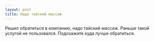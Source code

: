 ```yaml
---
layout: post 
title: Надо тайский массаж 
--- 
```

Решил обратиться в компанию, надо тайский массаж. Раньше такой услугой не пользовался. Подскажите куда лучше обратиться.